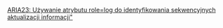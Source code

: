 [ARIA23: Używanie atrybutu role=log do identyfikowania sekwencyjnych aktualizacji informacji"](https://www.w3.org/WAI/WCAG21/Techniques/aria/ARIA23.html) 